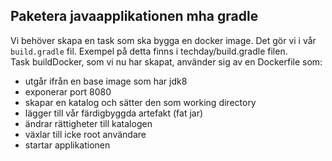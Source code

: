 
## Paketera javaapplikationen mha gradle
Vi behöver skapa en task som ska bygga en docker image. Det gör vi i vår `build.gradle` fil. Exempel på detta finns i techday/build.gradle filen.  
Task buildDocker, som vi nu har skapat, använder sig av en Dockerfile som:  
 * utgår ifrån en base image som har jdk8  
 * exponerar port 8080  
 * skapar en katalog och sätter den som working directory  
 * lägger till vår färdigbyggda artefakt (fat jar)  
 * ändrar rättigheter till katalogen
 * växlar till icke root användare  
 * startar applikationen

